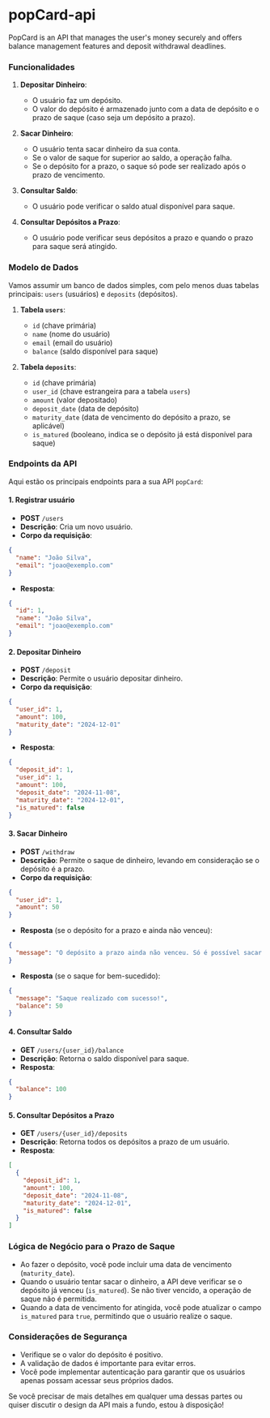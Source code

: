 # popCard-api
PopCard is an API that manages the user's money securely and offers balance management features and deposit withdrawal deadlines.
 
### Funcionalidades

1. **Depositar Dinheiro**:
   - O usuário faz um depósito.
   - O valor do depósito é armazenado junto com a data de depósito e o prazo de saque (caso seja um depósito a prazo).

2. **Sacar Dinheiro**:
   - O usuário tenta sacar dinheiro da sua conta.
   - Se o valor de saque for superior ao saldo, a operação falha.
   - Se o depósito for a prazo, o saque só pode ser realizado após o prazo de vencimento.

3. **Consultar Saldo**:
   - O usuário pode verificar o saldo atual disponível para saque.

4. **Consultar Depósitos a Prazo**:
   - O usuário pode verificar seus depósitos a prazo e quando o prazo para saque será atingido.

### Modelo de Dados

Vamos assumir um banco de dados simples, com pelo menos duas tabelas principais: `users` (usuários) e `deposits` (depósitos). 

1. **Tabela `users`**:
   - `id` (chave primária)
   - `name` (nome do usuário)
   - `email` (email do usuário)
   - `balance` (saldo disponível para saque)

2. **Tabela `deposits`**:
   - `id` (chave primária)
   - `user_id` (chave estrangeira para a tabela `users`)
   - `amount` (valor depositado)
   - `deposit_date` (data de depósito)
   - `maturity_date` (data de vencimento do depósito a prazo, se aplicável)
   - `is_matured` (booleano, indica se o depósito já está disponível para saque)

### Endpoints da API

Aqui estão os principais endpoints para a sua API `popCard`:

#### 1. **Registrar usuário**
- **POST** `/users`
- **Descrição**: Cria um novo usuário.
- **Corpo da requisição**:
```json
{
  "name": "João Silva",
  "email": "joao@exemplo.com"
}
```
- **Resposta**:
```json
{
  "id": 1,
  "name": "João Silva",
  "email": "joao@exemplo.com"
}
```

#### 2. **Depositar Dinheiro**
- **POST** `/deposit`
- **Descrição**: Permite o usuário depositar dinheiro.
- **Corpo da requisição**:
```json
{
  "user_id": 1,
  "amount": 100,
  "maturity_date": "2024-12-01"
}
```
- **Resposta**:
```json
{
  "deposit_id": 1,
  "user_id": 1,
  "amount": 100,
  "deposit_date": "2024-11-08",
  "maturity_date": "2024-12-01",
  "is_matured": false
}
```

#### 3. **Sacar Dinheiro**
- **POST** `/withdraw`
- **Descrição**: Permite o saque de dinheiro, levando em consideração se o depósito é a prazo.
- **Corpo da requisição**:
```json
{
  "user_id": 1,
  "amount": 50
}
```
- **Resposta** (se o depósito for a prazo e ainda não venceu):
```json
{
  "message": "O depósito a prazo ainda não venceu. Só é possível sacar após a data de vencimento."
}
```
- **Resposta** (se o saque for bem-sucedido):
```json
{
  "message": "Saque realizado com sucesso!",
  "balance": 50
}
```

#### 4. **Consultar Saldo**
- **GET** `/users/{user_id}/balance`
- **Descrição**: Retorna o saldo disponível para saque.
- **Resposta**:
```json
{
  "balance": 100
}
```

#### 5. **Consultar Depósitos a Prazo**
- **GET** `/users/{user_id}/deposits`
- **Descrição**: Retorna todos os depósitos a prazo de um usuário.
- **Resposta**:
```json
[
  {
    "deposit_id": 1,
    "amount": 100,
    "deposit_date": "2024-11-08",
    "maturity_date": "2024-12-01",
    "is_matured": false
  }
]
```

### Lógica de Negócio para o Prazo de Saque

- Ao fazer o depósito, você pode incluir uma data de vencimento (`maturity_date`). 
- Quando o usuário tentar sacar o dinheiro, a API deve verificar se o depósito já venceu (`is_matured`). Se não tiver vencido, a operação de saque não é permitida.
- Quando a data de vencimento for atingida, você pode atualizar o campo `is_matured` para `true`, permitindo que o usuário realize o saque.


### Considerações de Segurança
- Verifique se o valor do depósito é positivo.
- A validação de dados é importante para evitar erros.
- Você pode implementar autenticação para garantir que os usuários apenas possam acessar seus próprios dados.

Se você precisar de mais detalhes em qualquer uma dessas partes ou quiser discutir o design da API mais a fundo, estou à disposição!
